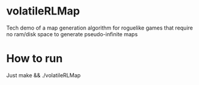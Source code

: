 # volatileRLMap
Tech demo of a map generation algorithm for roguelike games that require no ram/disk space to generate pseudo-infinite maps

# How to run
Just
 make && ./volatileRLMap
